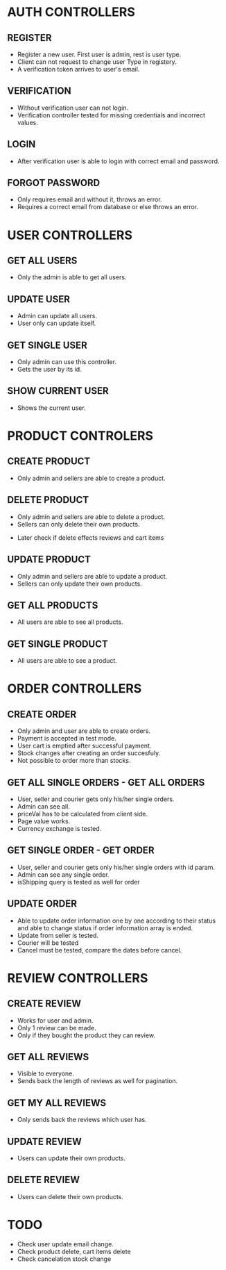 # AUTH CONTROLLERS

## REGISTER

- Register a new user. First user is admin, rest is user type.
- Client can not request to change user Type in registery.
- A verification token arrives to user's email.

## VERIFICATION

- Without verification user can not login.
- Verification controller tested for missing credentials and incorrect values.

## LOGIN

- After verification user is able to login with correct email and password.

## FORGOT PASSWORD

- Only requires email and without it, throws an error.
- Requires a correct email from database or else throws an error.

# USER CONTROLLERS

## GET ALL USERS

- Only the admin is able to get all users.

## UPDATE USER

- Admin can update all users.
- User only can update itself.

## GET SINGLE USER

- Only admin can use this controller.
- Gets the user by its id.

## SHOW CURRENT USER

- Shows the current user.

# PRODUCT CONTROLERS

## CREATE PRODUCT

- Only admin and sellers are able to create a product.

## DELETE PRODUCT

- Only admin and sellers are able to delete a product.
- Sellers can only delete their own products.
<!-- ! -->
- Later check if delete effects reviews and cart items

## UPDATE PRODUCT

- Only admin and sellers are able to update a product.
- Sellers can only update their own products.

## GET ALL PRODUCTS

- All users are able to see all products.

## GET SINGLE PRODUCT

- All users are able to see a product.

# ORDER CONTROLLERS

## CREATE ORDER

- Only admin and user are able to create orders.
- Payment is accepted in test mode.
- User cart is emptied after successful payment.
- Stock changes after creating an order succesfuly.
- Not possible to order more than stocks.

## GET ALL SINGLE ORDERS - GET ALL ORDERS

- User, seller and courier gets only his/her single orders.
- Admin can see all.
- priceVal has to be calculated from client side.
- Page value works.
- Currency exchange is tested.

## GET SINGLE ORDER - GET ORDER

- User, seller and courier gets only his/her single orders with id param.
- Admin can see any single order.
- isShipping query is tested as well for order

## UPDATE ORDER

- Able to update order information one by one according to their status and able to change status if order information array is ended.
- Update from seller is tested.
- Courier will be tested
- Cancel must be tested, compare the dates before cancel.

# REVIEW CONTROLLERS

## CREATE REVIEW

- Works for user and admin.
- Only 1 review can be made.
- Only if they bought the product they can review.

## GET ALL REVIEWS

- Visible to everyone.
- Sends back the length of reviews as well for pagination.

## GET MY ALL REVIEWS

- Only sends back the reviews which user has.

## UPDATE REVIEW

- Users can update their own products.

## DELETE REVIEW

- Users can delete their own products.

# TODO

- Check user update email change.
- Check product delete, cart items delete
- Check cancelation stock change
